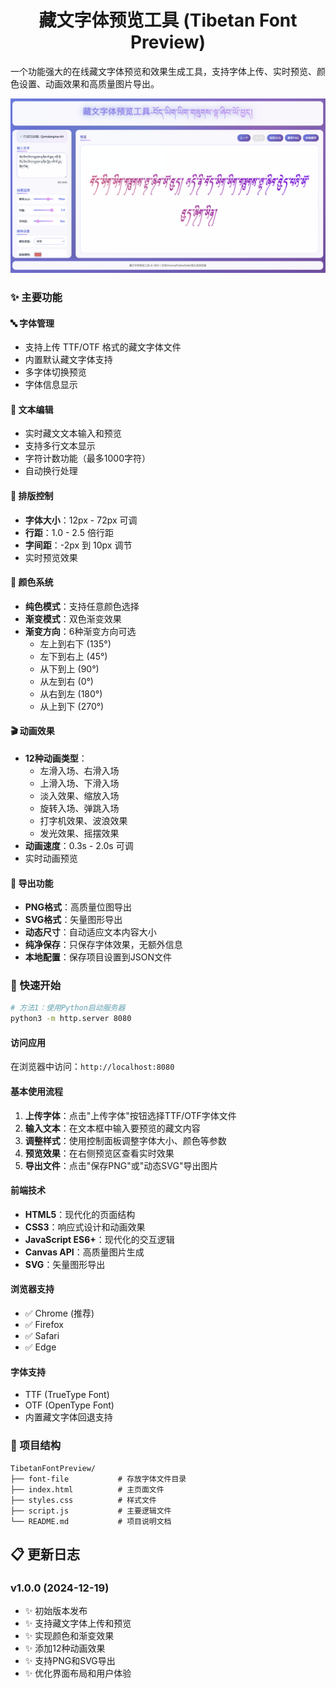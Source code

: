 <div align="center">
  <h1>藏文字体预览工具 (Tibetan Font Preview)</h1>
</div>
<p>一个功能强大的在线藏文字体预览和效果生成工具，支持字体上传、实时预览、颜色设置、动画效果和高质量图片导出。</p>
<div align="center">
  <img src="./output/imagecopy.png" alt="藏文字体预览工具截图">
</div>

### ✨ 主要功能
#### 🔤 字体管理
- 支持上传 TTF/OTF 格式的藏文字体文件
- 内置默认藏文字体支持
- 多字体切换预览
- 字体信息显示
#### 📝 文本编辑
- 实时藏文文本输入和预览
- 支持多行文本显示
- 字符计数功能（最多1000字符）
- 自动换行处理
#### 🎨 排版控制
- **字体大小**：12px - 72px 可调
- **行距**：1.0 - 2.5 倍行距
- **字间距**：-2px 到 10px 调节
- 实时预览效果
#### 🌈 颜色系统
- **纯色模式**：支持任意颜色选择
- **渐变模式**：双色渐变效果
- **渐变方向**：6种渐变方向可选
  - 左上到右下 (135°)
  - 左下到右上 (45°)
  - 从下到上 (90°)
  - 从左到右 (0°)
  - 从右到左 (180°)
  - 从上到下 (270°)
#### 🎬 动画效果
- **12种动画类型**：
  - 左滑入场、右滑入场
  - 上滑入场、下滑入场
  - 淡入效果、缩放入场
  - 旋转入场、弹跳入场
  - 打字机效果、波浪效果
  - 发光效果、摇摆效果
- **动画速度**：0.3s - 2.0s 可调
- 实时动画预览
#### 💾 导出功能
- **PNG格式**：高质量位图导出
- **SVG格式**：矢量图形导出
- **动态尺寸**：自动适应文本内容大小
- **纯净保存**：只保存字体效果，无额外信息
- **本地配置**：保存项目设置到JSON文件
### 🚀 快速开始
```bash
# 方法1：使用Python启动服务器
python3 -m http.server 8080
```
#### 访问应用
在浏览器中访问：`http://localhost:8080`
#### 基本使用流程
1. **上传字体**：点击"上传字体"按钮选择TTF/OTF字体文件
2. **输入文本**：在文本框中输入要预览的藏文内容
3. **调整样式**：使用控制面板调整字体大小、颜色等参数
4. **预览效果**：在右侧预览区查看实时效果
5. **导出文件**：点击"保存PNG"或"动态SVG"导出图片
#### 前端技术
- **HTML5**：现代化的页面结构
- **CSS3**：响应式设计和动画效果
- **JavaScript ES6+**：现代化的交互逻辑
- **Canvas API**：高质量图片生成
- **SVG**：矢量图形导出
#### 浏览器支持
- ✅ Chrome (推荐)
- ✅ Firefox
- ✅ Safari
- ✅ Edge
#### 字体支持
- TTF (TrueType Font)
- OTF (OpenType Font)
- 内置藏文字体回退支持
### 📁 项目结构
```
TibetanFontPreview/
├── font-file           # 存放字体文件目录
├── index.html          # 主页面文件
├── styles.css          # 样式文件
├── script.js           # 主要逻辑文件
└── README.md           # 项目说明文档
```
## 📋 更新日志
### v1.0.0 (2024-12-19)
- ✨ 初始版本发布
- ✨ 支持藏文字体上传和预览
- ✨ 实现颜色和渐变效果
- ✨ 添加12种动画效果
- ✨ 支持PNG和SVG导出
- ✨ 优化界面布局和用户体验


